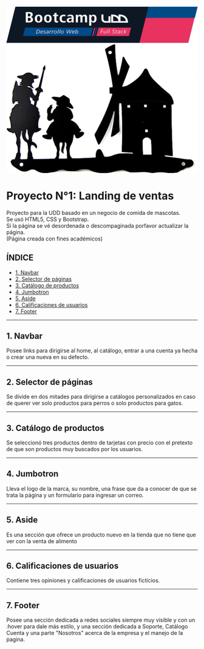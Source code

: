 ![Banner](./assets/images/banner.png)
![Banner](./assets/images/710aWPZGQ5L._AC_SX522_.jpg)

# Proyecto N°1: Landing de ventas

Proyecto para la UDD basado en un negocio de comida de mascotas.  
Se usó HTML5, CSS y Bootstrap.  
Si la página se vé desordenada o descompaginada porfavor actualizar la página.  
(Página creada con fines académicos)

## **ÍNDICE**

* [1. Navbar](#1-navbar)
* [2. Selector de páginas](#2-selector-de-páginas)
* [3. Catálogo de productos](#3-catálogo-de-productos)
* [4. Jumbotron](#4-jumbotron)
* [5. Aside](#5-aside)
* [6. Calificaciones de usuarios](#6-calificaciones-de-usuarios)
* [7. Footer](#7-footer)

****

## 1. Navbar

Posee links para dirigirse al home, al catálogo, entrar a una cuenta ya hecha o crear una nueva en su defecto.

****

## 2. Selector de páginas


Se divide en dos mitades para dirigirse a catálogos personalizados en caso de querer ver solo productos para perros o solo productos para gatos.

****

## 3. Catálogo de productos

Se seleccionó tres productos dentro de tarjetas con precio con el pretexto de que son productos muy buscados por los usuarios.

****

## 4. Jumbotron

Lleva el logo de la marca, su nombre, una frase que da a conocer de que se trata la página y un formulario para ingresar un correo.

****

## 5. Aside

Es una sección que ofrece un producto nuevo en la tienda que no tiene que ver con la venta de alimento

****

## 6. Calificaciones de usuarios

Contiene tres opiniones y calificaciones de usuarios fictícios.

****

## 7. Footer

Posee una sección dedicada a redes sociales siempre muy visible y con un :hover para dale más estilo, y una sección dedicada a Soporte, Catálogo Cuenta y una parte "Nosotros" acerca de la empresa y el manejo de la pagina.
